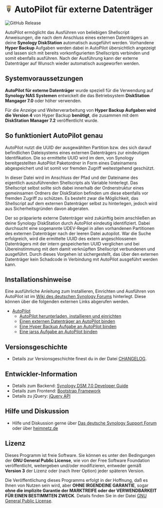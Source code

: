 # ![Package icon](/ui/images/icon_24.png) AutoPilot für externe Datenträger
![GitHub Release](https://img.shields.io/github/v/release/toafez/AutoPilot?link=https%3A%2F%2Fgithub.com%2Ftoafez%2FAutoPilot%2Freleases)

AutoPilot ermöglicht das Ausführen von beliebigen Shellscript Anweisungen, die nach dem Anschluss eines externen Datenträgers an deine **Synology DiskStation** automatisch ausgeführt werden. Vorhandene **Hyper Backup** Aufgaben werden dabei in AutoPilot übersichtlich angezeigt und lassen sich mit bereits vorkonfigurierten Shellscripts verbinden und somit ebenfalls ausführen. Nach der Ausführung kann der externe Datenträger auf Wunsch wieder automatisch ausgeworfen werden.

## Systemvoraussetzungen
**AutoPilot für externe Datenträger** wurde speziell für die Verwendung auf **Synology NAS Systemen** entwickelt die das Betriebsystem **DiskStation Mangager 7.0** oder höher verwenden. 

Für die Anzeige und Weiterverarbeitung von **Hyper Backup Aufgaben wird die Version 4** von Hyper Backup **benötigt**, die zusammen mit dem **DiskStation Manager 7.2** veröffentlicht wurde.

## So funktioniert AutoPilot genau
AutoPilot nutzt die UUID der ausgewählten Partition bzw. des sich darauf befindlichen Dateisystems eines externen Datenträgers zur eindeutigen Identifikation. Die so ermittelte UUID wird im dem, von Synology bereitgestellten AutoPilot Paketordner in Form eines Dateinamens abgespeichert und ist somit vor fremden Zugriff weitestgehend geschützt. 

In dieser Datei wird im Anschluss der Pfad und der Dateiname des eigentlich auszuführenden Shellscripts als Variable hinterlegt. Das Shellscript selbst sollte sich dabei innerhalb der Ordnerstruktur eines gemeinsamen Ordners der DiskStation befinden um diese ebenfalls vor fremden Zugriff zu schützen. Es besteht zwar die Möglichkeit, das Shellscript auf dem externen Datenträger selbst zu hinterlegen, jedoch wird aus Sicherheitsgründen davon abgeraten.

Der so präparierte externe Datenträger wird zukünftig beim anschließen an deine Synology DiskStation durch AutoPilot eindeutig identifiziert. Dabei durchsucht eine sogenannte UDEV-Regel in allen vorhandenen Partitionen des externen Datenträger nach der leeren Datei autopilot. War die Suche erfolgreich, wird die ermittelte UUID des extern angeschlossenen Datenträgers mit der intern gespeicherten UUID verglichen und bei Übereinstimmung mit dem damit verknüpften Shellscript verbundenen und ausgeführt. Durch dieses Vorgehen ist sichergestellt, das über den externen Datenträger kein Schadcode in Verbindung mit AutoPilot ausgeführt werden kann.

## Installationshinweise
Eine ausführliche Anleitung zum Installieren, Einrichten und Ausführen von AutoPilot ist im [Wiki des deutschen Synology Forums](https://www.synology-forum.de/wiki/Hauptseite) hinterlegt. Diese können über die folgenden externen Links abgerufen werden.

- [AutoPilot](https://www.synology-forum.de/wiki/AutoPilot)
  - [AutoPilot herunterladen, installieren und einrichten](https://www.synology-forum.de/wiki/AutoPilot_herunterladen,_installieren_und_einrichten)
  - [Einen externen Datenträger an AutoPilot binden](https://www.synology-forum.de/wiki/Einen_externen_Datentr%C3%A4ger_an_AutoPilot_binden)
  - [Eine Hyper Backup Aufgabe an AutoPilot binden](https://www.synology-forum.de/wiki/Eine_Hyper_Backup_Aufgabe_an_AutoPilot_binden)
  - [Eine jarss Aufgabe an AutoPilot binden](https://www.synology-forum.de/wiki/Eine_jarss_Aufgabe_an_AutoPilot_binden)

## Versionsgeschichte
- Details zur Versionsgeschichte finest du in der Datei [CHANGELOG](CHANGELOG).

## Entwickler-Information
- Details zum Backend: [Synology DSM 7.0 Developer Guide](https://help.synology.com/developer-guide/)
- Details zum Frontend: [Bootstrap Framework](https://getbootstrap.com/)
- Details zu jQuery: [jQuery API](https://api.jquery.com/)

## Hilfe und Diskussion
- Hilfe und Diskussion gerne über [Das deutsche Synology Support Forum](https://www.synology-forum.de) oder über [heimnetz.de](https://forum.heimnetz.de)

## Lizenz
Dieses Programm ist freie Software. Sie können es unter den Bedingungen der **GNU General Public License**, wie von der Free Software Foundation veröffentlicht, weitergeben und/oder modifizieren, entweder gemäß **Version 3** der Lizenz oder (nach Ihrer Option) jeder späteren Version.

Die Veröffentlichung dieses Programms erfolgt in der Hoffnung, daß es Ihnen von Nutzen sein wird, aber **OHNE IRGENDEINE GARANTIE**, sogar **ohne die implizite Garantie der MARKTREIFE oder der VERWENDBARKEIT FÜR EINEN BESTIMMTEN ZWECK**. Details finden Sie in der Datei [GNU General Public License](LICENSE).
